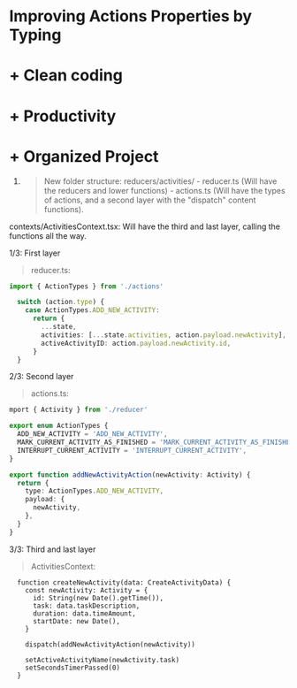  #  Improving Actions Properties by Typing
 # + Clean coding
 # + Productivity
 # + Organized Project  
     
1. > New folder structure:
reducers/activities/
        - reducer.ts (Will have the reducers and lower functions)
        - actions.ts (Will have the types of actions, and a second layer with the "dispatch" content functions).

contexts/ActivitiesContext.tsx: Will have the third and last layer, calling the functions all the way.


1/3: First layer
> reducer.ts:
```ts
import { ActionTypes } from './actions'

  switch (action.type) {
    case ActionTypes.ADD_NEW_ACTIVITY:
      return {
        ...state,
        activities: [...state.activities, action.payload.newActivity],
        activeActivityID: action.payload.newActivity.id,
      }
  }
```

2/3: Second layer
> actions.ts:
```ts
mport { Activity } from './reducer'

export enum ActionTypes {
  ADD_NEW_ACTIVITY = 'ADD_NEW_ACTIVITY',
  MARK_CURRENT_ACTIVITY_AS_FINISHED = 'MARK_CURRENT_ACTIVITY_AS_FINISHED',
  INTERRUPT_CURRENT_ACTIVITY = 'INTERRUPT_CURRENT_ACTIVITY',
}

export function addNewActivityAction(newActivity: Activity) {
  return {
    type: ActionTypes.ADD_NEW_ACTIVITY,
    payload: {
      newActivity,
    },
  }
}
```

3/3: Third and last layer
> ActivitiesContext:
```tsx
  function createNewActivity(data: CreateActivityData) {
    const newActivity: Activity = {
      id: String(new Date().getTime()),
      task: data.taskDescription,
      duration: data.timeAmount,
      startDate: new Date(),
    }

    dispatch(addNewActivityAction(newActivity))

    setActiveActivityName(newActivity.task)
    setSecondsTimerPassed(0)
  }
```